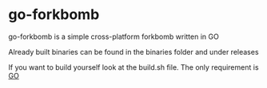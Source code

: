 # go-forkbomb

go-forkbomb is a simple cross-platform forkbomb written in GO

Already built binaries can be found in the binaries folder and under releases

If you want to build yourself look at the build.sh file. The only requirement is [GO](https://go.dev/)
